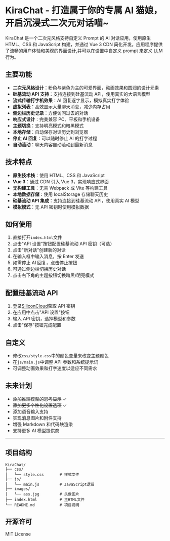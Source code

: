 # KiraChat - 打造属于你的专属 AI 猫娘，开启沉浸式二次元对话喵~

KiraChat 是一个二次元风格支持自定义 Prompt 的 AI 对话应用，使用原生 HTML、CSS 和 JavaScript 构建，并通过 Vue 3 CDN 简化开发。应用程序提供了流畅的用户体验和美观的界面设计,并可以在设置中自定义 prompt 来定义 LLM 行为。

## 主要功能

- **二次元风格设计**：粉色与紫色为主的可爱界面，动画效果和圆润的设计元素
- **硅基流动 API 支持**：支持连接到硅基流动 API，使用真实的大语言模型
- **流式传输打字机效果**：AI 回复逐字显示，模拟真实打字体验
- **虚拟列表**：高效显示大量聊天消息，减少内存占用
- **侧边栏历史记录**：方便访问过去的对话
- **响应式设计**：完美兼容 PC、平板和手机设备
- **主题切换**：支持明亮模式和暗黑模式
- **本地存储**：自动保存对话历史到浏览器
- **停止 AI 回复**：可以随时停止 AI 的打字过程
- **自动滚动**：聊天内容自动滚动到最新消息

## 技术特点

- **原生技术栈**：使用 HTML、CSS 和 JavaScript
- **Vue 3**：通过 CDN 引入 Vue 3，实现响应式界面
- **无构建工具**：无需 Webpack 或 Vite 等构建工具
- **本地数据存储**：使用 localStorage 存储聊天历史
- **硅基流动 API 集成**：支持连接到硅基流动 API，使用真实 AI 模型
- **模拟模式**：无 API 密钥时使用模拟数据

## 如何使用

1. 直接打开`index.html`文件
2. 点击"API 设置"按钮配置硅基流动 API 密钥（可选）
3. 点击"新对话"创建新的对话
4. 在输入框中输入消息，按 Enter 发送
5. 如需停止 AI 回复，点击停止按钮
6. 可通过侧边栏切换历史对话
7. 点击右下角的主题按钮切换暗黑/明亮模式

## 配置硅基流动 API

1. 登录[SiliconCloud](https://cloud.siliconflow.cn/i/hnFF8lih)获取 API 密钥
2. 在应用中点击"API 设置"按钮
3. 输入 API 密钥，选择模型和参数
4. 点击"保存"按钮完成配置

## 自定义

- 修改`css/style.css`中的颜色变量来改变主题颜色
- 在`js/main.js`中调整 API 参数和系统提示词
- 可调整动画效果和打字速度以适应不同需求

## 未来计划

- ~~添加推理模型的思考显示~~ ✓
- ~~添加更多个性化设置选项~~ ✓
- 添加语音输入支持
- 实现消息图片和附件支持
- 增强 Markdown 和代码块渲染
- 支持更多 AI 模型提供商

---

## 项目结构

```
KiraChat/
├── css/
│   └── style.css       # 样式文件
├── js/
│   └── main.js         # JavaScript逻辑
├── images/
│   └── ass.jpg         # 头像图片
├── index.html          # 主HTML文件
└── README.md           # 项目说明
```

## 开源许可

MIT License
